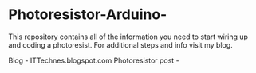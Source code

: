 # Photoresistor-Arduino-
This repository contains all of the information you need to start wiring up and coding a photoresist.
For additional steps and info visit my blog.

Blog - ITTechnes.blogspot.com
Photoresistor post - 
